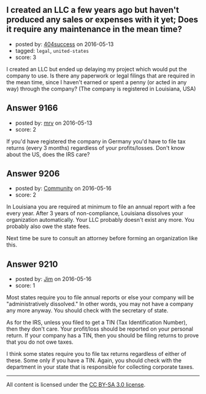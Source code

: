 ## I created an LLC a few years ago but haven't produced any sales or expenses with it yet; Does it require any maintenance in the mean time?

- posted by: [404success](https://stackexchange.com/users/8433141/404success) on 2016-05-13
- tagged: `legal`, `united-states`
- score: 3

I created an LLC but ended up delaying my project which would put the company to use. Is there any paperwork or legal filings that are required in the mean time, since I haven't earned or spent a penny (or acted in any way) through the company? (The company is registered in Louisiana, USA)


## Answer 9166

- posted by: [mrv](https://stackexchange.com/users/3179297/mrv) on 2016-05-13
- score: 2

If you'd have registered the company in Germany you'd have to file tax returns (every 3 months) regardless of your profits/losses. 
Don't know about the US, does the IRS care?


## Answer 9206

- posted by: [Community](https://stackexchange.com/users/-1/community) on 2016-05-16
- score: 2

In Louisiana you are required at minimum to file an annual report with a fee every year. After 3 years of non-compliance, Louisiana dissolves your organization automatically. Your LLC probably doesn't exist any more. You probably also owe the state fees.

Next time be sure to consult an attorney before forming an organization like this.


## Answer 9210

- posted by: [Jim](https://stackexchange.com/users/351236/jim) on 2016-05-16
- score: 1

Most states require you to file annual reports or else your company will be "administratively dissolved." In other words, you may not have a company any more anyway. You should check with the secretary of state.

As for the IRS, unless you filed to get a TIN (Tax Identification Number), then they don't care. Your profit/loss should be reported on your personal return. If your company has a TIN, then you should be filing returns to prove that you do not owe taxes.

I think some states require you to file tax returns regardless of either of these. Some only if you have a TIN. Again, you should check with the department in your state that is responsible for collecting corporate taxes.



---

All content is licensed under the [CC BY-SA 3.0 license](https://creativecommons.org/licenses/by-sa/3.0/).
